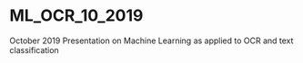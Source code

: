 # ML_OCR_10_2019
October 2019 Presentation on Machine Learning as applied to OCR and text classification
